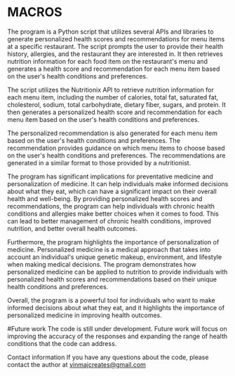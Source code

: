 # MACROS

The program is a Python script that utilizes several APIs and libraries to generate personalized health scores and recommendations for menu items at a specific restaurant. The script prompts the user to provide their health history, allergies, and the restaurant they are interested in. It then retrieves nutrition information for each food item on the restaurant's menu and generates a health score and recommendation for each menu item based on the user's health conditions and preferences.

The script utilizes the Nutritionix API to retrieve nutrition information for each menu item, including the number of calories, total fat, saturated fat, cholesterol, sodium, total carbohydrate, dietary fiber, sugars, and protein. It then generates a personalized health score and recommendation for each menu item based on the user's health conditions and preferences.

The personalized recommendation is also generated for each menu item based on the user's health conditions and preferences. The recommendation provides guidance on which menu items to choose based on the user's health conditions and preferences. The recommendations are generated in a similar format to those provided by a nutritionist.

The program has significant implications for preventative medicine and personalization of medicine. It can help individuals make informed decisions about what they eat, which can have a significant impact on their overall health and well-being. By providing personalized health scores and recommendations, the program can help individuals with chronic health conditions and allergies make better choices when it comes to food. This can lead to better management of chronic health conditions, improved nutrition, and better overall health outcomes.

Furthermore, the program highlights the importance of personalization of medicine. Personalized medicine is a medical approach that takes into account an individual's unique genetic makeup, environment, and lifestyle when making medical decisions. The program demonstrates how personalized medicine can be applied to nutrition to provide individuals with personalized health scores and recommendations based on their unique health conditions and preferences.

Overall, the program is a powerful tool for individuals who want to make informed decisions about what they eat, and it highlights the importance of personalized medicine in improving health outcomes.



#Future work
The code is still under development. Future work will focus on improving the accuracy of the responses and expanding the range of health conditions that the code can address.

Contact information
If you have any questions about the code, please contact the author at vinmajcreates@gmail.com
